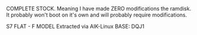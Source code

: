 COMPLETE STOCK.
 Meaning I have made ZERO modifications the ramdisk. It probably won't boot on it's own and will probably require modifications.

S7 FLAT - F MODEL Extracted via AIK-Linux
BASE: DQJ1
